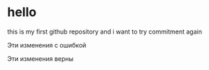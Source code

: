 # hello

this is my first github repository
and i want to try commitment again

Эти изменения с ошибкой

Эти изменения верны